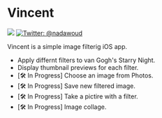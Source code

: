 # Vincent
 
<p align="left">
    <img src="https://img.shields.io/badge/Swift-5-orange.svg" />
    <a href="https://twitter.com/nadawoud">
        <img src="https://img.shields.io/badge/twitter-@nadawoud-blue.svg?style=flat" alt="Twitter: @nadawoud" />
    </a>
</p>

 Vincent is a simple image filterig iOS app.

- Apply differnt filters to van Gogh's Starry Night.
- Display thumbnail previews for each filter.
- [🛠 In Progress] Choose an image from Photos.
- [🛠 In Progress] Save new filtered image.
- [🛠 In Progress] Take a pictire with a filter.
- [🛠 In Progress] Image collage.
